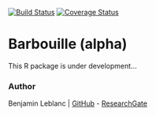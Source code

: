 [![Build Status](https://travis-ci.com/benja0x40/Barbouille.svg?token=pShgRyyyZbvkbZAsmdMo&branch=master)](https://travis-ci.com/benja0x40/Barbouille)
[![Coverage Status](https://codecov.io/gh/benja0x40/Barbouille/branch/master/graph/badge.svg)](https://codecov.io/gh/benja0x40/Barbouille)

Barbouille (alpha)
================================================================================

This R package is under development...

### Author

Benjamin Leblanc |
[GitHub](https://github.com/benja0x40) -
[ResearchGate](https://www.researchgate.net/profile/Benjamin_Leblanc)
